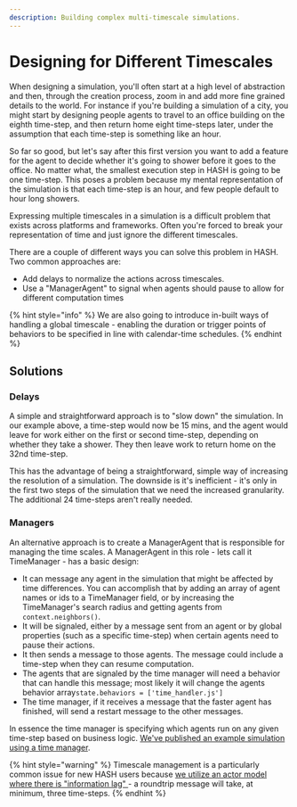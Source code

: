 ```yaml
---
description: Building complex multi-timescale simulations.
---
```


# Designing for Different Timescales

When designing a simulation, you'll often start at a high level of abstraction and then, through the creation process, zoom in and add more fine grained details to the world. For instance if you're building a simulation of a city, you might start by designing people agents to travel to an office building on the eighth time-step, and then return home eight time-steps later, under the assumption that each time-step is something like an hour.

So far so good, but let's say after this first version you want to add a feature for the agent to decide whether it's going to shower before it goes to the office. No matter what, the smallest execution step in HASH is going to be one time-step. This poses a problem because my mental representation of the simulation is that each time-step is an hour, and few people default to hour long showers.

Expressing multiple timescales in a simulation is a difficult problem that exists across platforms and frameworks. Often you're forced to break your representation of time and just ignore the different timescales.

There are a couple of different ways you can solve this problem in HASH. Two common approaches are:

* Add delays to normalize the actions across timescales.
* Use a "ManagerAgent" to signal when agents should pause to allow for different computation times

{% hint style="info" %}
We are also going to introduce in-built ways of handling a global timescale - enabling the duration or trigger points of behaviors to be specified in line with calendar-time schedules.
{% endhint %}

## Solutions

### **Delays**

A simple and straightforward approach is to "slow down" the simulation. In our example above, a time-step would now be 15 mins, and the agent would leave for work either on the first or second time-step, depending on whether they take a shower. They then leave work to return home on the 32nd time-step.

This has the advantage of being a straightforward, simple way of increasing the resolution of a simulation. The downside is it's inefficient - it's only in the first two steps of the simulation that we need the increased granularity. The additional 24 time-steps aren't really needed.

### **Managers**

An alternative approach is to create a ManagerAgent that is responsible for managing the time scales. A ManagerAgent in this role - lets call it TimeManager - has a basic design:

* It can message any agent in the simulation that might be affected by time differences. You can accomplish that by adding an array of agent names or ids to a TimeManager field, or by increasing the TimeManager's search radius and getting agents from `context.neighbors()`.
* It will be signaled, either by a message sent from an agent or by global properties \(such as a specific time-step\) when certain agents need to pause their actions. 
* It then sends a message to those agents. The message could include a time-step when they can resume computation.
* The agents that are signaled by the time manager will need a behavior that can handle this message; most likely it will change the agents behavior array`state.behaviors = ['time_handler.js']`
* The time manager, if it receives a message that the faster agent has finished, will send a restart message to the other messages.

In essence the time manager is specifying which agents run on any given time-step based on business logic. [We've published an example simulation using a time manager](https://hash.ai/index/5ec1c324fabf52143e4b2738/time-management).

{% hint style="warning" %}
Timescale management is a particularly common issue for new HASH users because [we utilize an actor model where there is "information lag" ](design-considerations/#actor-model)- a roundtrip message will take, at minimum, three time-steps.
{% endhint %}

